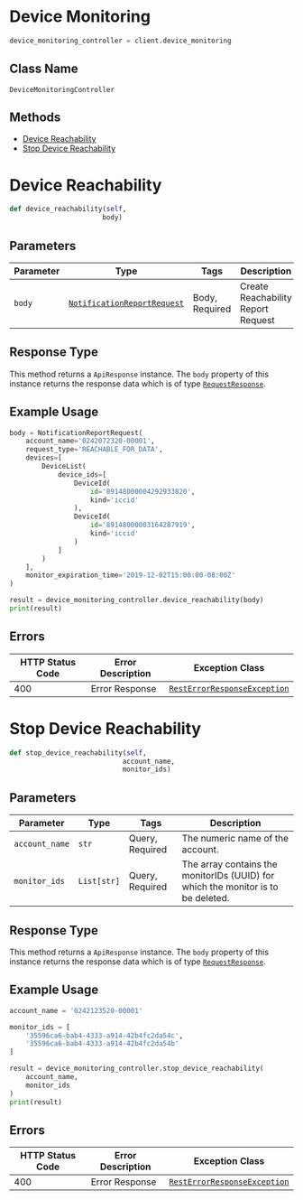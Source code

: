 # Device Monitoring

```python
device_monitoring_controller = client.device_monitoring
```

## Class Name

`DeviceMonitoringController`

## Methods

* [Device Reachability](../../doc/controllers/device-monitoring.md#device-reachability)
* [Stop Device Reachability](../../doc/controllers/device-monitoring.md#stop-device-reachability)


# Device Reachability

```python
def device_reachability(self,
                       body)
```

## Parameters

| Parameter | Type | Tags | Description |
|  --- | --- | --- | --- |
| `body` | [`NotificationReportRequest`](../../doc/models/notification-report-request.md) | Body, Required | Create Reachability Report Request |

## Response Type

This method returns a `ApiResponse` instance. The `body` property of this instance returns the response data which is of type [`RequestResponse`](../../doc/models/request-response.md).

## Example Usage

```python
body = NotificationReportRequest(
    account_name='0242072320-00001',
    request_type='REACHABLE_FOR_DATA',
    devices=[
        DeviceList(
            device_ids=[
                DeviceId(
                    id='89148000004292933820',
                    kind='iccid'
                ),
                DeviceId(
                    id='89148000003164287919',
                    kind='iccid'
                )
            ]
        )
    ],
    monitor_expiration_time='2019-12-02T15:00:00-08:00Z'
)

result = device_monitoring_controller.device_reachability(body)
print(result)
```

## Errors

| HTTP Status Code | Error Description | Exception Class |
|  --- | --- | --- |
| 400 | Error Response | [`RestErrorResponseException`](../../doc/models/rest-error-response-exception.md) |


# Stop Device Reachability

```python
def stop_device_reachability(self,
                            account_name,
                            monitor_ids)
```

## Parameters

| Parameter | Type | Tags | Description |
|  --- | --- | --- | --- |
| `account_name` | `str` | Query, Required | The numeric name of the account. |
| `monitor_ids` | `List[str]` | Query, Required | The array contains the monitorIDs (UUID) for which the monitor is to be deleted. |

## Response Type

This method returns a `ApiResponse` instance. The `body` property of this instance returns the response data which is of type [`RequestResponse`](../../doc/models/request-response.md).

## Example Usage

```python
account_name = '0242123520-00001'

monitor_ids = [
    '35596ca6-bab4-4333-a914-42b4fc2da54c',
    '35596ca6-bab4-4333-a914-42b4fc2da54b'
]

result = device_monitoring_controller.stop_device_reachability(
    account_name,
    monitor_ids
)
print(result)
```

## Errors

| HTTP Status Code | Error Description | Exception Class |
|  --- | --- | --- |
| 400 | Error Response | [`RestErrorResponseException`](../../doc/models/rest-error-response-exception.md) |


